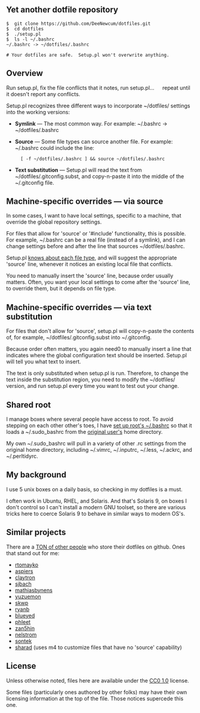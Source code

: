 ## Yet another dotfile repository ##

    $  git clone https://github.com/DeeNewcum/dotfiles.git
    $  cd dotfiles
    $  ./setup.pl
    $  ls -l ~/.bashrc
    ~/.bashrc -> ~/dotfiles/.bashrc

    # Your dotfiles are safe.  Setup.pl won't overwrite anything.

## Overview ##

Run setup.pl, fix the file conflicts that it notes, run setup.pl...   repeat until it doesn't report any conflicts.

Setup.pl recognizes three different ways to incorporate ~/dotfiles/ settings into the working versions:

* **Symlink** — The most common way. For example: ~/.bashrc → ~/dotfiles/.bashrc

* **Source** — Some file types can source another file.  For example:  ~/.bashrc could include the line:

        [ -f ~/dotfiles/.bashrc ] && source ~/dotfiles/.bashrc

* **Text substitution** — Setup.pl will read the text from ~/dotfiles/.gitconfig.subst, and copy-n-paste it into the middle of the ~/.gitconfig file.
  
## Machine-specific overrides — via source ##

In some cases, I want to have local settings, specific to a machine, that override the global repository settings.

For files that allow for 'source' or '#include' functionality, this is possible.  For example, ~/.bashrc can be a real file (instead of a symlink), and I can change settings before and after the line that sources ~/dotfiles/.bashrc.

Setup.pl [knows about each file type](https://github.com/DeeNewcum/dotfiles/blob/b3510c3a0bfedf2f33085a7eeacfa6586730b1f1/setup.pl#L124-131), and will suggest the appropriate 'source' line, whenever it notices an existing local file that conflicts.

You need to manually insert the 'source' line, because order usually matters.  Often, you want your local settings to come after the 'source' line, to override them, but it depends on file type.

## Machine-specific overrides — via text substitution ##

For files that don't allow for 'source', setup.pl will copy-n-paste the contents of, for example, ~/dotfiles/.gitconfig.subst into ~/.gitconfig.

Because order often matters, you again need0 to manually insert a line that indicates where the global configuration text should be inserted.  Setup.pl will tell you what text to insert.

The text is only substituted when setup.pl is run.  Therefore, to change the text inside the substitution region, you need to modify the ~/dotfiles/ version, and run setup.pl every time you want to test out your change.

## Shared root ##

I manage boxes where several people have access to root.  To avoid stepping on each other other's toes, I have [set up root's ~/.bashrc](https://github.com/DeeNewcum/dotfiles/blob/master/.sudo_bashrc#L3-5) so that it loads a ~/.sudo_bashrc from the [original user's](http://paperlined.org/apps/host_sudo_su_boundaries/user_ids.html) home directory.

My own ~/.sudo_bashrc will pull in a variety of other .rc settings from the original home directory, including ~/.vimrc, ~/.inputrc, ~/.less, ~/.ackrc, and ~/.perltidyrc.

## My background ##

I use 5 unix boxes on a daily basis, so checking in my dotfiles is a must.

I often work in Ubuntu, RHEL, and Solaris.  And that's Solaris 9, on boxes I don't control so I can't install a modern GNU toolset, so there are various tricks here to coerce Solaris 9 to behave in similar ways to modern OS's.

## Similar projects ##

There are a [TON of other people](https://github.com/search?utf8=%E2%9C%93&q=dotfiles&repo=&langOverride=&start_value=1&type=Repositories&language=) who store their dotfiles on github.  Ones that stand out for me:

* [rtomayko](https://github.com/rtomayko/dotfiles)
* [aspiers](https://github.com/aspiers/shell-env)
* [claytron](https://github.com/claytron/dotfiles)
* [sjbach](https://github.com/sjbach/env)
* [mathiasbynens](https://github.com/mathiasbynens/dotfiles/)
* [yuzuemon](https://github.com/yuzuemon/dotfiles)
* [skwp](https://github.com/skwp/dotfiles)
* [ryanb](https://github.com/ryanb/dotfiles)
* [blueyed](https://github.com/blueyed/dotfiles)
* [phleet](https://github.com/phleet/dotfiles)
* [zan5hin](https://github.com/zan5hin/dotfiles)
* [nelstrom](https://github.com/nelstrom/dotfiles)
* [sontek](https://github.com/sontek/dotfiles)
* [sharad](https://github.com/sharad/rc) (uses m4 to customize files that have no 'source' capability)

## License ##

Unless otherwise noted, files here are available under the [CC0 1.0](http://creativecommons.org/publicdomain/zero/1.0/) license.

Some files (particularly ones authored by other folks) may have their own licensing information at the top of the file.  Those notices supercede this one.
